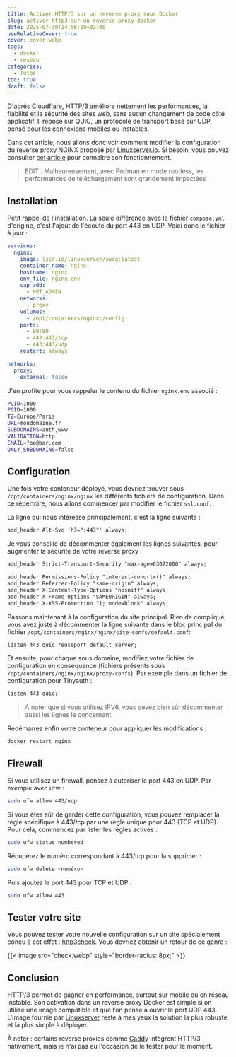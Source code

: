 ```yaml
---
title: Activer HTTP/3 sur un reverse proxy sous Docker
slug: activer-http3-sur-un-reverse-proxy-docker
date: 2025-07-30T14:56:09+02:00
useRelativeCover: true
cover: cover.webp
tags:
  - docker
  - reseau
categories:
  - Tutos
toc: true
draft: false
---
```


D'après Cloudflare, HTTP/3 améliore nettement les performances, la fiabilité et la sécurité des sites web, sans aucun changement de code côté applicatif. Il repose sur QUIC, un protocole de transport basé sur UDP, pensé pour les connexions mobiles ou instables.

Dans cet article, nous allons donc voir comment modifier la configuration du reverse proxy NGINX proposé par [Linuxserver.io](https://docs.linuxserver.io/general/swag/). Si besoin, vous pouvez consulter [cet article](/posts/reverse-proxy-nginx/) pour connaître son fonctionnement.

> EDIT : Malheureusement, avec Podman en mode rootless, les performances de téléchargement sont grandement impactées

## Installation

Petit rappel de l'installation. La seule différence avec le fichier `compose.yml` d'origine, c'est l'ajout de l'écoute du port 443 en UDP. Voici donc le fichier à jour : 

```yml
services:
  nginx:
    image: lscr.io/linuxserver/swag:latest
    container_name: nginx
    hostname: nginx
    env_file: nginx.env
    cap_add:
      - NET_ADMIN
    networks:
      - proxy
    volumes:
      - /opt/containers/nginx:/config
    ports:
      - 80:80
      - 443:443/tcp
      - 443:443/udp
    restart: always

networks:
  proxy:
    external: false
```

J'en profite pour vous rappeler le contenu du fichier `nginx.env` associé : 

```bash
PUID=1000
PGID=1000
TZ=Europe/Paris
URL=mondomaine.fr
SUBDOMAINS=auth,www
VALIDATION=http
EMAIL=foo@bar.com
ONLY_SUBDOMAINS=false
```

## Configuration

Une fois votre conteneur déployé, vous devriez trouver sous `/opt/containers/nginx/nginx` les différents fichiers de configuration. Dans ce répertoire, nous allons commencer par modifier le fichier `ssl.conf`.

La ligne qui nous intéresse principalement, c'est la ligne suivante : 

```txt
add_header Alt-Svc 'h3=":443"' always;
```

Je vous conseille de décommenter également les lignes suivantes, pour augmenter la sécurité de votre reverse proxy : 

```txt
add_header Strict-Transport-Security "max-age=63072000" always;

add_header Permissions-Policy "interest-cohort=()" always;
add_header Referrer-Policy "same-origin" always;
add_header X-Content-Type-Options "nosniff" always;
add_header X-Frame-Options "SAMEORIGIN" always;
add_header X-XSS-Protection "1; mode=block" always;
```

Passons maintenant à la configuration du site principal. Rien de compliqué, vous avez juste à décommenter la ligne suivante dans le bloc principal du fichier `/opt/containers/nginx/nginx/site-confs/default.conf`: 

```txt
listen 443 quic reuseport default_server;
```

Et ensuite, pour chaque sous domaine, modifiez votre fichier de configuration en conséquence (fichiers présents sous `/opt/containers/nginx/nginx/proxy-confs`). Par exemple dans un fichier de configuration pour Tinyauth : 

```txt
listen 443 quic;
```

> A noter que si vous utilisez IPV6, vous devez bien sûr décommenter aussi les lignes le concernant

Redémarrez enfin votre conteneur pour appliquer les modifications : 

```bash
docker restart nginx
```

## Firewall

Si vous utilisez un firewall, pensez à autoriser le port 443 en UDP. Par exemple avec ufw : 

```bash
sudo ufw allow 443/udp
```

Si vous êtes sûr de garder cette configuration, vous pouvez remplacer la règle spécifique à 443/tcp par une règle unique pour 443 (TCP et UDP). Pour cela, commencez par lister les règles actives :

```bash
sudo ufw status numbered
```

Récupérez le numéro correspondant à 443/tcp pour la supprimer : 

```bash
sudo ufw delete <numéro>
```

Puis ajoutez le port 443 pour TCP et UDP :

```bash
sudo ufw allow 443
```

## Tester votre site

Vous pouvez tester votre nouvelle configuration sur un site spécialement conçu à cet effet : [http3check](https://http3check.net/). Vous devriez obtenir un retour de ce genre : 

{{< image src="check.webp" style="border-radius: 8px;" >}}

## Conclusion

HTTP/3 permet de gagner en performance, surtout sur mobile ou en réseau instable. Son activation dans un reverse proxy Docker est simple si on utilise une image compatible et que l’on pense à ouvrir le port UDP 443. L'image fournie par [Linuxserver](https://www.linuxserver.io/) reste à mes yeux la solution la plus robuste et la plus simple à déployer.

À noter : certains reverse proxies comme [Caddy](https://caddyserver.com/) intègrent HTTP/3 nativement, mais je n'ai pas eu l'occasion de le tester pour le moment.
